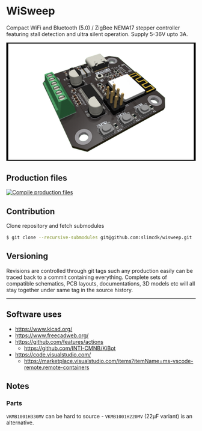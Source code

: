# WiSweep

Compact WiFi and Bluetooth (5.0) / ZigBee NEMA17 stepper controller featuring stall detection and ultra silent operation. Supply 5-36V upto 3A.

![the picture](generated/images/driver-board-render-3.png)

## Production files

[![Compile production files](https://github.com/slimcdk/wisweep/actions/workflows/compile-production-files.yml/badge.svg)](https://github.com/slimcdk/wisweep/actions/workflows/compile-production-files.yml)

## Contribution

Clone repository and fetch submodules

```bash
$ git clone --recursive-submodules git@github.com:slimcdk/wisweep.git
```

## Versioning

Revisions are controlled through git tags such any production easily can be traced back to a commit containing everything. Complete sets of compatible schematics, PCB layouts, documentations, 3D models etc will all stay together under same tag in the source history.

---

## Software uses

* https://www.kicad.org/
* https://www.freecadweb.org/
* https://github.com/features/actions
  * https://github.com/INTI-CMNB/KiBot
* https://code.visualstudio.com/
  * https://marketplace.visualstudio.com/items?itemName=ms-vscode-remote.remote-containers

## Notes

### Parts

`VKMB1001H330MV` can be hard to source - `VKMB1001H220MV` (22µF variant) is an alternative.

